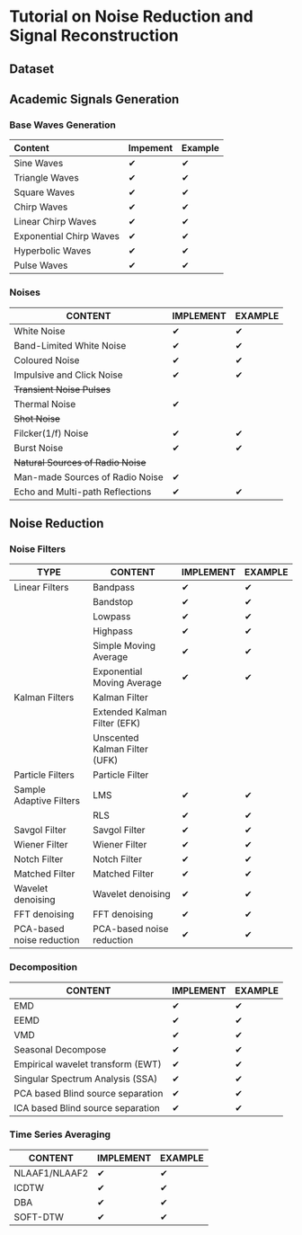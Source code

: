 # Tutorial on Noise Reduction and Signal Reconstruction

## Dataset 

## Academic Signals Generation

### Base Waves Generation

| Content                 | Impement | Example  |
| :---------------------- | -------- | -------- |
| Sine Waves              | &#10004; | &#10004; |
| Triangle Waves          | &#10004; | &#10004; |
| Square Waves            | &#10004; | &#10004; |
| Chirp Waves             | &#10004; | &#10004; |
| Linear Chirp Waves      | &#10004; | &#10004; |
| Exponential Chirp Waves | &#10004; | &#10004; |
| Hyperbolic Waves        | &#10004; | &#10004; |
| Pulse Waves             | &#10004; | &#10004; |

### Noises

| CONTENT                            | IMPLEMENT | EXAMPLE  |
| ---------------------------------- | --------- | -------- |
| White Noise                        | &#10004;  | &#10004; |
| Band-Limited White Noise           | &#10004;  | &#10004; |
| Coloured Noise                     | &#10004;  | &#10004; |
| Impulsive and Click Noise          | &#10004;  | &#10004; |
| ~~Transient Noise Pulses~~         |           |          |
| Thermal Noise                      | &#10004;  |          |
| ~~Shot Noise~~                     |           |          |
| Filcker(1/f) Noise                 | &#10004;  | &#10004; |
| Burst Noise                        | &#10004;  | &#10004; |
| ~~Natural Sources of Radio Noise~~ |           |          |
| Man-made Sources of Radio Noise    | &#10004;  |          |
| Echo and Multi-path Reflections    | &#10004;  | &#10004; |

## Noise Reduction

### Noise Filters

| TYPE                      | CONTENT                       | IMPLEMENT | EXAMPLE  |
| ------------------------- | ----------------------------- | --------- | -------- |
| Linear Filters            | Bandpass                      | &#10004;  | &#10004; |
|                           | Bandstop                      | &#10004;  | &#10004; |
|                           | Lowpass                       | &#10004;  | &#10004; |
|                           | Highpass                      | &#10004;  | &#10004; |
|                           | Simple Moving Average         | &#10004;  | &#10004; |
|                           | Exponential Moving Average    | &#10004;  | &#10004; |
| Kalman Filters            | Kalman Filter                 |           |          |
|                           | Extended Kalman Filter (EFK)  |           |          |
|                           | Unscented Kalman Filter (UFK) |           |          |
| Particle Filters          | Particle Filter               |           |          |
| Sample Adaptive Filters   | LMS                           | &#10004;  | &#10004; |
|                           | RLS                           | &#10004;  | &#10004; |
| Savgol Filter             | Savgol Filter                 | &#10004;  | &#10004; |
| Wiener Filter             | Wiener Filter                 | &#10004;  | &#10004; |
| Notch Filter              | Notch Filter                  | &#10004;  | &#10004; |
| Matched Filter            | Matched Filter                | &#10004;  | &#10004; |
| Wavelet denoising         | Wavelet denoising             | &#10004;  | &#10004; |
| FFT denoising             | FFT denoising                 | &#10004;  | &#10004; |
| PCA-based noise reduction | PCA-based noise reduction     | &#10004;  | &#10004; |

### Decomposition

| CONTENT                           | IMPLEMENT | EXAMPLE  |
| --------------------------------- | --------- | -------- |
| EMD                               | &#10004;  | &#10004; |
| EEMD                              | &#10004;  | &#10004; |
| VMD                               | &#10004;  | &#10004; |
| Seasonal Decompose                | &#10004;  | &#10004; |
| Empirical wavelet transform (EWT) | &#10004;  | &#10004; |
| Singular Spectrum Analysis (SSA)  | &#10004;  | &#10004; |
| PCA based Blind source separation | &#10004;  | &#10004; |
| ICA based Blind source separation | &#10004;  | &#10004; |



### Time Series Averaging

| CONTENT       | IMPLEMENT | EXAMPLE  |
| ------------- | --------- | -------- |
| NLAAF1/NLAAF2 | &#10004;  | &#10004; |
| ICDTW         | &#10004;  | &#10004; |
| DBA           | &#10004;  | &#10004; |
| SOFT-DTW      | &#10004;  | &#10004; |







